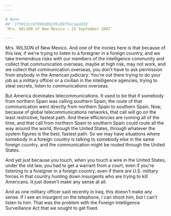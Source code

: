 ```yaml
---
---

# None
## `1f5013cc6f996d0b236108f5ecaadd19`
`Mrs. WILSON of New Mexico — 25 September 2007`

---
```



Mrs. WILSON of New Mexico. And one of the ironies here is that 
because of this law, if we're trying to listen to a foreigner in a 
foreign country, and we take tremendous risks with our members of the 
intelligence community and collect that communication overseas, maybe 
at high risk, may not work, and we collect that communication overseas, 
you don't have to ask permission from anybody in the American 
judiciary. You're out there trying to do your job as a military officer 
or a civilian in the intelligence agencies, trying to steal secrets, 
listen to communications overseas.

But America dominates telecommunications. It used to be that if 
somebody from northern Spain was calling southern Spain, the route of 
that communication went directly from northern Spain to southern Spain. 
Now, because of global telecommunications networks, that call will go 
on the least restrictive, fastest path. And these efficiencies are 
running all of the time, and that call from northern Spain to southern 
Spain could route all the way around the world, through the United 
States, through whatever the system figures is the best, fastest path. 
So we may have situations where somebody in a foreign country is 
talking to somebody else in the same foreign country, and the 
communication might be routed through the United States.

And yet just because you touch, when you touch a wire in the United 
States, under the old law, you had to get a warrant from a court, even 
if you're listening to a foreigner in a foreign country, even if there 
are U.S. military forces in that country hunting down insurgents who 
are trying to kill Americans. It just doesn't make any sense at all.

And as one military officer said recently in Iraq, this doesn't make 
any sense. If I see an insurgent on the telephone, I can shoot him, but 
I can't listen to him. That was the problem with the Foreign 
Intelligence Surveillance Act that we sought to get fixed.